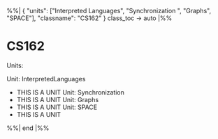 %%| 
{ "units": ["Interpreted Languages",
	"Synchronization ",
	"Graphs", 
	"SPACE"],
	"classname": "CS162"
}
class_toc -> auto |%%
# CS162

Units:

Unit: InterpretedLanguages
* THIS IS A UNIT
Unit: Synchronization
* THIS IS A UNIT
Unit: Graphs
* THIS IS A UNIT
Unit: SPACE
* THIS IS A UNIT

%%| end |%%
